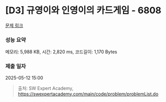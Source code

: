 # [D3] 규영이와 인영이의 카드게임 - 6808 

[문제 링크](https://swexpertacademy.com/main/code/problem/problemDetail.do?contestProbId=AWgv9va6HnkDFAW0) 

### 성능 요약

메모리: 5,988 KB, 시간: 2,820 ms, 코드길이: 1,170 Bytes

### 제출 일자

2025-05-12 15:00



> 출처: SW Expert Academy, https://swexpertacademy.com/main/code/problem/problemList.do